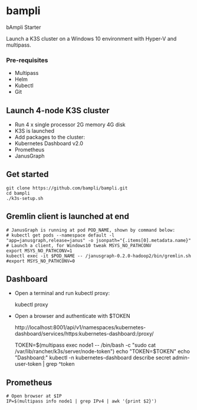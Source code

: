 # bampli
bAmpli Starter 

Launch a K3S cluster on a Windows 10 environment with Hyper-V and multipass.

### Pre-requisites

- Multipass
- Helm
- Kubectl
- Git

## Launch 4-node K3S cluster

- Run 4 x single processor 2G memory 4G disk
- K3S is launched
- Add packages to the cluster:
- Kubernetes Dashboard v2.0
- Prometheus
- JanusGraph

## Get started

    git clone https://github.com/bampli/bampli.git
    cd bampli
    ./k3s-setup.sh

## Gremlin client is launched at end

    # JanusGraph is running at pod POD_NAME, shown by command below:
    # kubectl get pods --namespace default -l "app=janusgraph,release=janus" -o jsonpath="{.items[0].metadata.name}"
    # Launch a client, for Windows10 tweak MSYS_NO_PATHCONV
    export MSYS_NO_PATHCONV=1
    kubectl exec -it $POD_NAME -- /janusgraph-0.2.0-hadoop2/bin/gremlin.sh
    #export MSYS_NO_PATHCONV=0

## Dashboard

- Open a terminal and run kubectl proxy:

    kubectl proxy

- Open a browser and authenticate with $TOKEN

    http://localhost:8001/api/v1/namespaces/kubernetes-dashboard/services/https:kubernetes-dashboard:/proxy/
    
    TOKEN=$(multipass exec node1 -- /bin/bash -c "sudo cat /var/lib/rancher/k3s/server/node-token")
    echo "TOKEN=$TOKEN"
    echo "Dashboard:"
    kubectl -n kubernetes-dashboard describe secret admin-user-token | grep ^token

## Prometheus

    # Open browser at $IP
    IP=$(multipass info node1 | grep IPv4 | awk '{print $2}')
